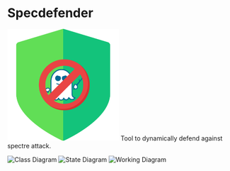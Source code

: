 # Specdefender
<img src="https://github.com/amit-choudhari/Specdefender/blob/main/images/icon.png" width=50% height=50%>
Tool to dynamically defend against spectre attack.

![Class Diagram](https://github.com/amitsirius/Specdefender/blob/main/images/specdefender\_class\_diagram.png?raw=true)
![State Diagram](https://github.com/amitsirius/Specdefender/blob/main/images/specdefender\_state.png?raw=true)
![Working Diagram](https://github.com/amitsirius/Specdefender/blob/main/images/specdefender\_working.png?raw=true)

